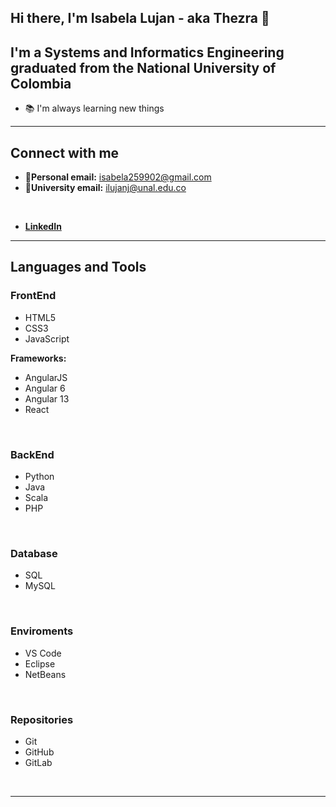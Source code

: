 ## Hi there, I'm Isabela Lujan - aka **Thezra**<!-- [website] --> 👋

<!-- [![Website](https://img.shields.io/website?label=Thezra.com&style=for-the-badge&url=https%3A%2F%2FThezra.com)][website] -->

## I'm a Systems and Informatics Engineering graduated from the National University of Colombia

- 📚 I'm always learning new things

---
## **Connect with me**


<!-- [<img align="left" style="padding-right:10px;" alt="Thezra.com" width="40px" src="https://raw.githubusercontent.com/Thezra/Logos/main/WebPage.png?token=AHWSCKVTYY6M2TS32H5C67LBAM2OU" />][website] -->
- 📧**Personal email:** isabela259902@gmail.com
- 📧**University email:** ilujanj@unal.edu.co
<br />

- **[LinkedIn](https://www.linkedin.com/in/isabela-lujan-jaramillo-012212197/)**

---

## **Languages and Tools**

### **FrontEnd**

<!-- <img align="left" style="padding-right:10px;" alt="HTML5" width="40px" src="https://image.flaticon.com/icons/png/512/888/888909.png" />
<img align="left" style="padding-right:10px;" alt="CSS3" width="40px" src="https://image.flaticon.com/icons/png/512/888/888897.png" />
<img align="left" style="padding-right:10px;" alt="JavaScript" width="40px" src="https://image.flaticon.com/icons/png/512/919/919828.png" /> -->

- HTML5
- CSS3
- JavaScript

**Frameworks:**
- AngularJS
- Angular 6
- Angular 13
- React
<br />

### **BackEnd**
<!--
<img align="left" style="padding-right:10px;" alt="Python" width="40px" src="https://image.flaticon.com/icons/png/512/1822/1822899.png" />
<img align="left" style="padding-right:10px;" alt="Java" width="40px" src="https://image.flaticon.com/icons/png/512/226/226777.png" />
<img align="left" style="padding-right:10px;" alt="PHP" width="40px" src="https://image.flaticon.com/icons/png/512/528/528261.png" /> -->

- Python
- Java
- Scala
- PHP
<br />

### **Database**

<!-- <img align="left" style="padding-right:10px;" alt="SQL" width="40px" src="https://image.flaticon.com/icons/png/512/3430/3430130.png" />
<img align="left" style="padding-right:10px;" alt="MySQL" width="40px" src="https://image.flaticon.com/icons/png/512/919/919836.png" /> -->
- SQL
- MySQL
<br />

### **Enviroments**

<!-- <img align="left" style="padding-right:10px;" alt="Visual Studio Code" width="40px" src="https://image.flaticon.com/icons/png/512/906/906324.png" />
<img align="left" style="padding-right:10px;" alt="NetBeans" width="40px" src="https://netbeans.apache.org/images/apache-netbeans.svg" /> -->

- VS Code
- Eclipse
- NetBeans
<br />

### **Repositories**
<!--
<img align="left" style="padding-right:10px;" alt="Git" width="40px" src="https://image.flaticon.com/icons/png/512/2111/2111288.png" />
<img align="left" style="padding-right:10px;" alt="GitHub" width="40px" src="https://image.flaticon.com/icons/png/512/270/270798.png" /> -->

- Git
- GitHub
- GitLab
<br />

---
<!-- ## **Projects**
- Aquí pondría mis proyectos... ¡¡SI TUVIERA ALGUNO!!

---
--->
[website]: https://Thezra.com
[linkedin]: https://www.linkedin.com/in/isabela-lujan-jaramillo-012212197/
